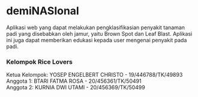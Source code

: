 # demiNASIonal
Aplikasi web yang dapat melakukan pengklasifikasian penyakit tanaman padi yang disebabkan oleh jamur, yaitu Brown Spot dan Leaf Blast. Aplikasi ini juga dapat memberikan edukasi kepada user mengenai penyakit pada padi.

### Kelompok Rice Lovers
Ketua Kelompok: YOSEP ENGELBERT CHRISTO - 19/446788/TK/49893  
Anggota 1: BTARI FATMA ROSA - 20/456361/TK/50491  
Anggota 2: KURNIA DWI UTAMI - 20/456369/TK/50499


